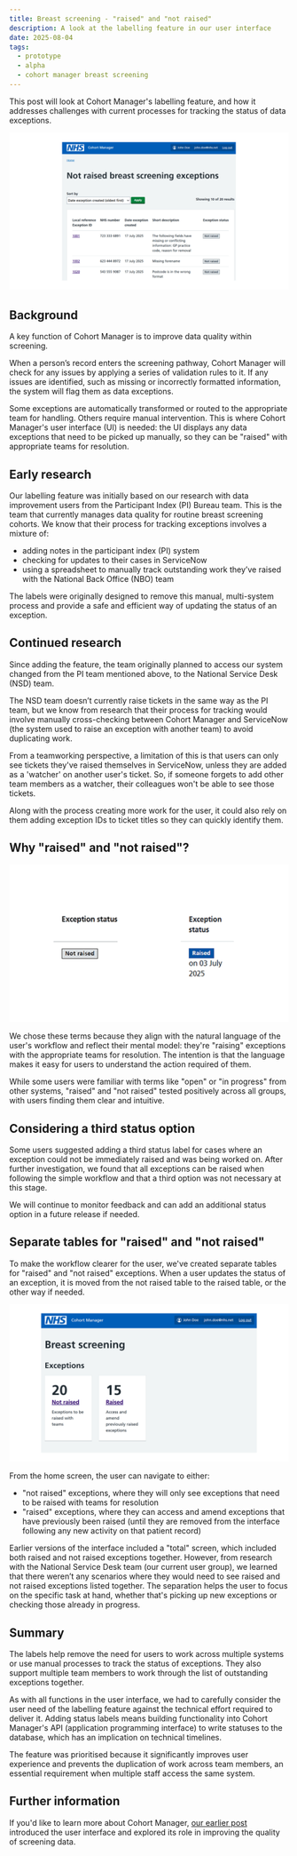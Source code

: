 ```yaml
---
title: Breast screening - "raised" and "not raised"
description: A look at the labelling feature in our user interface
date: 2025-08-04
tags:
  - prototype
  - alpha
  - cohort manager breast screening
---
```


This post will look at Cohort Manager's labelling feature, and how it addresses challenges with current processes for tracking the status of data exceptions.

![A simple table in the user interface with a row for each data exception. The final column of the table includes the status label for each exception. In the example, each exception is labelled as "not raised". It’s a slim, rectangular label with a grey background.](status-labels-table-view.png "In the prototype, data exceptions appear in a simple table, with a row for each one. The final column of the table is for the exception status, and this includes a label of either 'raised' or 'not raised'.")

## Background

A key function of Cohort Manager is to improve data quality within screening.

When a person’s record enters the screening pathway, Cohort Manager will check for any issues by applying a series of validation rules to it. If any issues are identified, such as missing or incorrectly formatted information, the system will flag them as data exceptions.

Some exceptions are automatically transformed or routed to the appropriate team for handling. Others require manual intervention. This is where Cohort Manager's user interface (UI) is needed: the UI displays any data exceptions that need to be picked up manually, so they can be "raised" with appropriate teams for resolution.

## Early research

Our labelling feature was initially based on our research with data improvement users from the Participant Index (PI) Bureau team. This is the team that currently manages data quality for routine breast screening cohorts. We know that their process for tracking exceptions involves a mixture of:

- adding notes in the participant index (PI) system
- checking for updates to their cases in ServiceNow
- using a spreadsheet to manually track outstanding work they’ve raised with the National Back Office (NBO) team

The labels were originally designed to remove this manual, multi-system process and provide a safe and efficient way of updating the status of an exception.

## Continued research

Since adding the feature, the team originally planned to access our system changed from the PI team mentioned above, to the National Service Desk (NSD) team.

The NSD team doesn’t currently raise tickets in the same way as the PI team, but we know from research that their process for tracking would involve manually cross-checking between Cohort Manager and ServiceNow (the system used to raise an exception with another team) to avoid duplicating work.

From a teamworking perspective, a limitation of this is that users can only see tickets they've raised themselves in ServiceNow, unless they are added as a 'watcher' on another user's ticket. So, if someone forgets to add other team members as a watcher, their colleagues won't be able to see those tickets.

Along with the process creating more work for the user, it could also rely on them adding exception IDs to ticket titles so they can quickly identify them.

## Why "raised" and "not raised"?

![The 2 exception status labels used in cohort manager’s user interface: "not raised" has a grey background and "raised" has a blue background and includes the date it was raised beneath.](status-labels-raised-and-not-raised.png)

We chose these terms because they align with the natural language of the user's workflow and reflect their mental model: they're "raising" exceptions with the appropriate teams for resolution. The intention is that the language makes it easy for users to understand the action required of them.

While some users were familiar with terms like "open" or "in progress" from other systems, "raised" and "not raised" tested positively across all groups, with users finding them clear and intuitive.

## Considering a third status option

Some users suggested adding a third status label for cases where an exception could not be immediately raised and was being worked on. After further investigation, we found that all exceptions can be raised when following the simple workflow and that a third option was not necessary at this stage.

We will continue to monitor feedback and can add an additional status option in a future release if needed.

## Separate tables for "raised" and "not raised"

To make the workflow clearer for the user, we've created separate tables for "raised" and "not raised" exceptions. When a user updates the status of an exception, it is moved from the not raised table to the raised table, or the other way if needed.

![Cohort manager's landing page has two cards that allow the user to navigate to either "not raised" or "raised" exceptions.](status-labels-home-page.png)

From the home screen, the user can navigate to either:

- "not raised" exceptions, where they will only see exceptions that need to be raised with teams for resolution
- "raised" exceptions, where they can access and amend exceptions that have previously been raised (until they are removed from the interface following any new activity on that patient record)

Earlier versions of the interface included a "total" screen, which included both raised and not raised exceptions together. However, from research with the National Service Desk team (our current user group), we learned that there weren’t any scenarios where they would need to see raised and not raised exceptions listed together. The separation helps the user to focus on the specific task at hand, whether that's picking up new exceptions or checking those already in progress.

## Summary

The labels help remove the need for users to work across multiple systems or use manual processes to track the status of exceptions. They also support multiple team members to work through the list of outstanding exceptions together.

As with all functions in the user interface, we had to carefully consider the user need of the labelling feature against the technical effort required to deliver it. Adding status labels means building functionality into Cohort Manager's API (application programming interface) to write statuses to the database, which has an implication on technical timelines.

The feature was prioritised because it significantly improves user experience and prevents the duplication of work across team members, an essential requirement when multiple staff access the same system.

## Further information

If you'd like to learn more about Cohort Manager, [our earlier post](/cohort-manager/2025/06/cohort-manager-our-first-prototype/) introduced the user interface and explored its role in improving the quality of screening data.
